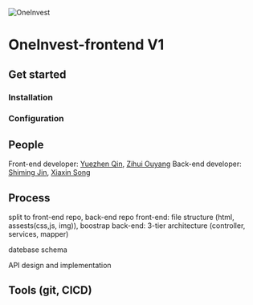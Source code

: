 ![OneInvest](https://github.com/user-attachments/assets/adcab216-33d2-4fc9-b0a2-52b86feed5cf)

# OneInvest-frontend V1
## Get started
### Installation

### Configuration

## People
Front-end developer: <a href="https://github.com/yuezhenqin" target="_blank">Yuezhen Qin</a>, <a href="https://github.com/yuezhenqin" target="_blank">Zihui Ouyang</a>
Back-end developer: <a href="https://github.com/yuezhenqin" target="_blank">Shiming Jin</a>, <a href="https://github.com/yuezhenqin" target="_blank">Xiaxin Song</a>

## Process 
split to front-end repo, back-end repo
front-end: file structure (html, assests(css,js, img)), boostrap
back-end: 3-tier architecture (controller, services, mapper)

datebase schema

API design and implementation


## Tools (git, CICD)
